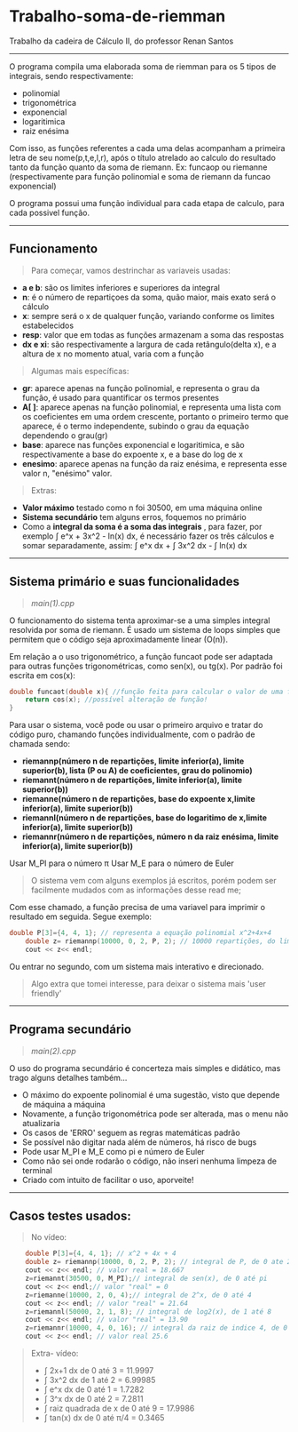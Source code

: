 # Trabalho-soma-de-riemman
Trabalho da cadeira de Cálculo II, do professor Renan Santos

-------------------------------------------------------------

O programa compila uma elaborada soma de riemman para os 5 tipos de integrais, sendo respectivamente:
- polinomial
- trigonométrica
- exponencial
- logaritimica
- raiz enésima

Com isso, as funções referentes a cada uma delas acompanham a primeira letra de seu nome(p,t,e,l,r), após o título atrelado ao calculo do resultado tanto da função quanto da soma de riemann. Ex: funcaop ou riemanne (respectivamente para função polinomial e soma de riemann da funcao exponencial)

O programa possui uma função individual para cada etapa de calculo, para cada possivel função.

-----------------------------------------------------------

## Funcionamento
> Para começar, vamos destrinchar as variaveis usadas:
* __a e b__: são os limites inferiores e superiores da integral
* __n__: é o número de repartiçoes da soma, quão maior, mais exato será o cálculo
* __x__: sempre será o x de qualquer função, variando conforme os limites estabelecidos
* __resp__: valor que em todas as funções armazenam a soma das respostas
* __dx e xi__: são respectivamente a largura de cada retângulo(delta x), e a altura de x no momento atual, varia com a função

> Algumas mais específicas:
* __gr__: aparece apenas na função polinomial, e representa o grau da função, é usado para quantificar os termos presentes
* __A[ ]__: aparece apenas na função polinomial, e representa uma lista com os coeficientes em uma ordem crescente, portanto o primeiro termo que aparece, é o termo independente, subindo o grau da equação dependendo o grau(gr)
* __base__: aparece nas funções exponencial e logaritimica, e são respectivamente a base do expoente x, e a base do log de x
* __enesimo__: aparece apenas na função da raiz enésima, e representa esse valor n, "enésimo" valor.

> Extras:
* __Valor máximo__ testado como n foi 30500, em uma máquina online
* __Sistema secundário__ tem alguns erros, foquemos no primário
* Como a __integral da soma é a soma das integrais__ , para fazer, por exemplo ∫ e^x + 3x^2 - ln(x) dx, é necessário fazer os três cálculos e somar separadamente, assim: ∫ e^x dx + ∫ 3x^2 dx - ∫ ln(x) dx


---------------------------------------------------------

## Sistema primário e suas funcionalidades
> _main(1).cpp_

O funcionamento do sistema tenta aproximar-se a uma simples integral resolvida por soma de riemann. É usado um sistema de loops simples que permitem que o código seja aproximadamente linear (O(n)).

Em relação a o uso trigonométrico, a função funcaot pode ser adaptada para outras funções trigonométricas, como sen(x), ou tg(x). Por padrão foi escrita em cos(x):
```cpp
double funcaot(double x){ //função feita para calcular o valor de uma função trigonometrica
    return cos(x); //possível alteração de função!
}
```
Para usar o sistema, você pode ou usar o primeiro arquivo e tratar do código puro, chamando funções individualmente, com o padrão de chamada sendo:
* __riemannp(número n de repartições, limite inferior(a), limite superior(b), lista (P ou A) de coeficientes, grau do polinomio)__
* __riemannt(número n de repartições, limite inferior(a), limite superior(b))__
* __riemanne(número n de repartições, base do expoente x,limite inferior(a), limite superior(b))__
* __riemannl(número n de repartições, base do logaritimo de x,limite inferior(a), limite superior(b))__
* __riemannr(número n de repartições, número n da raiz enésima, limite inferior(a), limite superior(b))__

Usar M_PI para o número π
Usar M_E para o número de Euler

> O sistema vem com alguns exemplos já escritos, porém podem ser facilmente mudados com as informações desse read me;

Com esse chamado, a função precisa de uma variavel para imprimir o resultado em seguida. Segue exemplo:
```cpp
double P[3]={4, 4, 1}; // representa a equação polinomial x^2+4x+4
    double z= riemannp(10000, 0, 2, P, 2); // 10000 repartições, do limite inferior 0 até o superior 2, da lista P[ ], de grau 2
    cout << z<< endl;
```

Ou entrar no segundo, com um sistema mais interativo e direcionado.
> Algo extra que tomei interesse, para deixar o sistema mais 'user friendly'

----------------------------------------------------------

## Programa secundário
> _main(2).cpp_

O uso do programa secundário é concerteza mais simples e didático, mas trago alguns detalhes também...
* O máximo do expoente polinomial é uma sugestão, visto que depende de máquina a máquina
* Novamente, a função trigonométrica pode ser alterada, mas o menu não atualizaria
* Os casos de 'ERRO' seguem as regras matemáticas padrão
* Se possível não digitar nada além de números, há risco de bugs
* Pode usar M_PI e M_E como pi e número de Euler
* Como não sei onde rodarão o código, não inseri nenhuma limpeza de terminal
* Criado com intuito de facilitar o uso, aporveite!

-------------------------------------------------------------

## Casos testes usados:

> No vídeo:
```cpp
    double P[3]={4, 4, 1}; // x^2 + 4x + 4
    double z= riemannp(10000, 0, 2, P, 2); // integral de P, de 0 ate 2
    cout << z<< endl; // valor real = 18.667
    z=riemannt(30500, 0, M_PI);// integral de sen(x), de 0 até pi
    cout << z<< endl;// valor "real" = 0
    z=riemanne(10000, 2, 0, 4);// integral de 2^x, de 0 até 4
    cout << z<< endl; // valor "real" = 21.64
    z=riemannl(50000, 2, 1, 8); // integral de log2(x), de 1 até 8
    cout << z<< endl; // valor "real" = 13.90
    z=riemannr(10000, 4, 0, 16); // integral da raiz de indice 4, de 0 até 16
    cout << z<< endl; // valor real 25.6
```
> Extra- vídeo:
> 
> * ∫ 2x+1 dx de 0 até 3 = 11.9997
> * ∫ 3x^2 dx de 1 até 2 = 6.99985
> * ∫ e^x dx de 0 até 1 = 1.7282
> * ∫ 3^x dx de 0 até 2 = 7.2811
> * ∫ raiz quadrada de x de 0 até 9 = 17.9986
> * ∫ tan(x) dx de 0 até π/4 = 0.3465
>   

